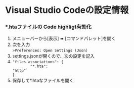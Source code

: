 ﻿# Visual Studio Codeの設定情報

### *.htaファイルの Code highligt有効化

1. メニューバーから[表示] ➠ [コマンドパレット]を開く
1. 次を入力<br>`>Preferences: Open Settings (Json)`
1. settings.jsonが開くので、次の設定を記入  
1. <code style="white-space: pre;">"files.associations": {<br>&#009;"*.hta": "http"`  <br>}</code>
1. 保存して*.htaなファイルを開く

